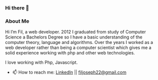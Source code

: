 ### Hi there 👋

### About Me
Hi I’m Fil, a web developer. 2012 I graduated from study of Computer Science a Bachelors Degree so I have a basic understanding of the computer theory, language and algorithms. Over the years I worked as a web developer rather than being a computer scientist which gives me a solid experience working with php and other web technologies.

I love working with Php, Javascript. 

- 📫 How to reach me: [LinkedIn](https://www.linkedin.com/in/filjoseph) || filjoseph22@gmail.com

<!--
### Deployed Projects

- [Wax Chromatics](https://waxchromatics.com) - A vinyl record collection site built in React w/a Rails API backend
- [Text-Ray](https://text-ray.xyz) - A Javascript Spelling Bee game using a Rails API backend
- [GTA Micro-manager](https://gtao-tracker.xyz) - A small timer app to keep track of when to sell 'product' in GTA V: Online
- [Awesome-Reads](https://awesome-reads.com) - A Ruby on Rails CRUD app that lets you write reviews on books

### Languages

[![Top Langs](https://github-readme-stats.vercel.app/api/top-langs/?username=denvermullets&layout=compact)](https://github.com/denvermullets)
-->

<!--
### Weekly Stats
```text
JavaScript   4 hrs 47 mins   █████████████████▒░░░░░░░   69.84 % 
Markdown     1 hr 15 mins    ████▓░░░░░░░░░░░░░░░░░░░░   18.44 % 
JSON         27 mins         █▓░░░░░░░░░░░░░░░░░░░░░░░   06.72 % 
Other        15 mins         █░░░░░░░░░░░░░░░░░░░░░░░░   03.89 % 
Ruby         1 min           ░░░░░░░░░░░░░░░░░░░░░░░░░   00.34 % 
```
END_SECTION:waka-->

<!--
**filjoseph1989/filjoseph1989** is a ✨ _special_ ✨ repository because its `README.md` (this file) appears on your GitHub profile.

Here are some ideas to get you started:

- 🔭 I’m currently working on ...
- 🌱 I’m currently learning ...
- 👯 I’m looking to collaborate on ...
- 🤔 I’m looking for help with ...
- 💬 Ask me about ...
- 📫 How to reach me: ...
- 😄 Pronouns: ...
- ⚡ Fun fact: ...
-->
